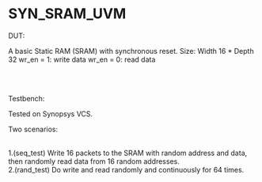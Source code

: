 # SYN_SRAM_UVM
DUT:

A basic Static RAM (SRAM) with synchronous reset.
Size: Width 16 * Depth 32
wr_en = 1: write data
wr_en = 0: read data

<br />
<br />

Testbench:

Tested on Synopsys VCS.

Two scenarios: 

<br />
1.(seq_test) Write 16 packets to the SRAM with random address and data, then randomly read data from 16 random addresses.
<br />
2.(rand_test) Do write and read randomly and continuously for 64 times.
